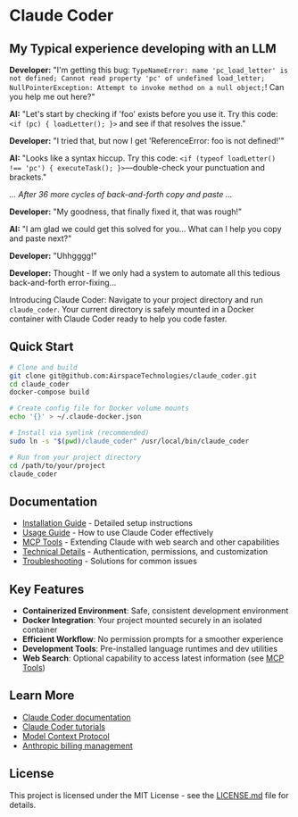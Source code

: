 # Claude Coder

## My Typical experience developing with an LLM

**Developer:** "I'm getting this bug: `TypeNameError: name 'pc_load_letter' is not defined; Cannot read property 'pc' of undefined load_letter; NullPointerException: Attempt to invoke method on a null object;`! Can you help me out here?"

**AI:** "Let's start by checking if 'foo' exists before you use it. Try this code: `<if (pc) { loadLetter(); }>` and see if that resolves the issue."

**Developer:** "I tried that, but now I get 'ReferenceError: foo is not defined!'"

**AI:** "Looks like a syntax hiccup. Try this code: `<if (typeof loadLetter() !== 'pc') { executeTask(); }>`—double-check your punctuation and brackets."

*... After 36 more cycles of back-and-forth copy and paste ...*

**Developer:** "My goodness, that finally fixed it, that was rough!"

**AI:** "I am glad we could get this solved for you... What can I help you copy and paste next?"

**Developer:** "Uhhgggg!"

**Developer:** Thought - If we only had a system to automate all this tedious back-and-forth error-fixing...

Introducing Claude Coder: Navigate to your project directory and run `claude_coder`. Your current directory is safely mounted in a Docker container with Claude Coder ready to help you code faster.

## Quick Start

```bash
# Clone and build
git clone git@github.com:AirspaceTechnologies/claude_coder.git
cd claude_coder
docker-compose build

# Create config file for Docker volume mounts
echo '{}' > ~/.claude-docker.json

# Install via symlink (recommended)
sudo ln -s "$(pwd)/claude_coder" /usr/local/bin/claude_coder

# Run from your project directory
cd /path/to/your/project
claude_coder
```

## Documentation

- [Installation Guide](INSTALLATION.md) - Detailed setup instructions
- [Usage Guide](USAGE.md) - How to use Claude Coder effectively
- [MCP Tools](MCP-TOOLS.md) - Extending Claude with web search and other capabilities
- [Technical Details](TECHNICAL.md) - Authentication, permissions, and customization
- [Troubleshooting](TROUBLESHOOTING.md) - Solutions for common issues

## Key Features

- **Containerized Environment**: Safe, consistent development environment
- **Docker Integration**: Your project mounted securely in an isolated container
- **Efficient Workflow**: No permission prompts for a smoother experience
- **Development Tools**: Pre-installed language runtimes and dev utilities
- **Web Search**: Optional capability to access latest information (see [MCP Tools](MCP-TOOLS.md))

## Learn More

- [Claude Coder documentation](https://docs.anthropic.com/en/docs/agents-and-tools/claude-code/overview)
- [Claude Coder tutorials](https://docs.anthropic.com/en/docs/agents-and-tools/claude-code/tutorials)
- [Model Context Protocol](https://modelcontextprotocol.io/introduction)
- [Anthropic billing management](https://console.anthropic.com/settings/billing)

## License

This project is licensed under the MIT License - see the [LICENSE.md](LICENSE.md) file for details.